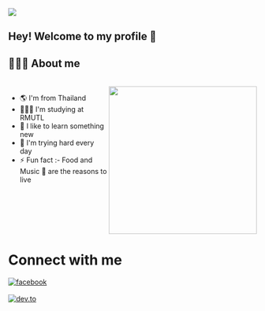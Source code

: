 <img align="center" src="https://radical-eve.tumblr.com/image/184690274490"/>

## Hey! Welcome to my profile 👋

## 👨🏻‍💻 About me

<br>

<img src="https://website-crimea.ru/wp-content/uploads/github/message.gif" width="300px" align="right">

- 🌎 I'm from Thailand 
- 👨🏻‍💻 I'm studying at RMUTL
- 🧠 I like to learn something new
- 💭 I'm trying hard every day
- ⚡ Fun fact :- Food and Music 🎵 are the reasons to live
<br>
<br>
<br>
<br>
<br>

<h1  > Connect with me</h2>

[<img align="top" alt="facebook" src="https://img.shields.io/badge/facebook-%231877F2.svg?&style=for-the-badge&logo=facebook&logoColor=white" />](https://www.facebook.com/profile.php?id=100014604795927)
<br>  
[<img align="top" alt="dev.to" src="https://img.shields.io/badge/instagram-cd486b?logo=instagram&logoColor=white&style=for-the-badge"/>](https://www.instagram.com/imgearr_/)
<br>  
</div>
